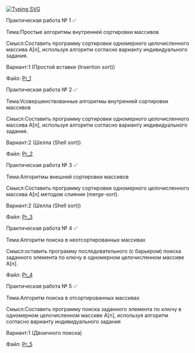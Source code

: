 [![Typing SVG](https://readme-typing-svg.herokuapp.com?color=4979FF&vCenter=true&lines=%D0%9F%D1%80%D0%B0%D0%BA%D1%82%D0%B8%D1%87%D0%B5%D1%81%D0%BA%D0%B8%D0%B5+%D1%80%D0%B0%D0%B1%D0%BE%D1%82%D1%8B+%D0%BF%D0%BE+%D1%81%D0%B8%D0%B0%D0%BE%D0%B4)](https://github.com/Nikitmen/ConsoleApp/tree/master/ConsoleApp)

Практическая работа № 1 ✅

Тема:Простые алгоритмы внутренней сортировки массивов

Смысл:Составить программу сортировки одномерного целочисленного массива A[n], используя алгоритм согласно варианту индивидуального задания.

Вариант:1 (Простой вставки (Insertion sort))

Файл: [Pr_1](https://github.com/Nikitmen/ConsoleApp/blob/master/ConsoleApp/Pr_1)


Практическая работа № 2 ✅

Тема:Усовершенствованные алгоритмы внутренней сортировки массивов

Смысл:Составить программу сортировки одномерного целочисленного массива A[n], используя алгоритм согласно варианту индивидуального задания.

Вариант:2 (Шелла (Shell sort))

Файл: [Pr_2](https://github.com/Nikitmen/ConsoleApp/tree/master/ConsoleApp)


Практическая работа № 3 ✅

Тема:Алгоритмы внешней сортировки массивов

Смысл:Составить программу сортировки одномерного целочисленного массива A[n] методом слияния (merge-sort). 

Вариант:2 (Шелла (Shell sort))

Файл: [Pr_3](https://github.com/Nikitmen/ConsoleApp/tree/master/ConsoleApp)


Практическая работа № 4 ✅

Тема:Алгоритм поиска в неотсортированных массивах

Смысл:оставить программу последовательного (с барьером) поиска заданного элемента по ключу в одномерном целочисленном массиве A[n].

Файл: [Pr_4](https://github.com/Nikitmen/ConsoleApp/tree/master/ConsoleApp)


Практическая работа № 5 ✅

Тема:Алгоритм поиска в отсортированных массивах

Смысл:Составить программу поиска заданного элемента по ключу в одномерном целочисленном массиве A[n], используя алгоритм согласно варианту индивидуального задания

Вариант:1 (Двоичного поиска)

Файл: [Pr_5](https://github.com/Nikitmen/ConsoleApp/tree/master/ConsoleApp)

